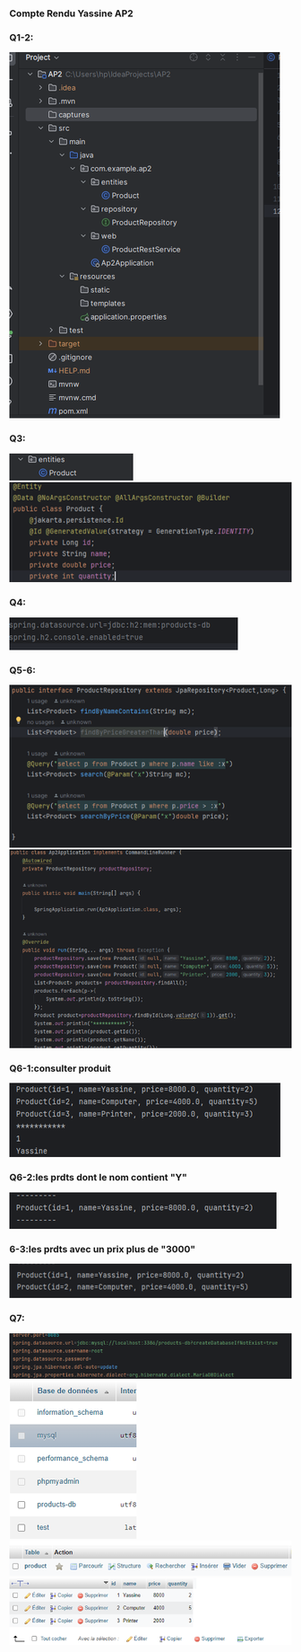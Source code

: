 <h3> Compte Rendu Yassine AP2 </h3>
<h3>Q1-2:</h3>
<img src="captures/img.png">
<h3> Q3: </h3>
<img src="captures/img_1.png">
<img src="captures/img_2.png">
<h3>Q4:</h3>
<img src="captures/img_3.png">
<h3>Q5-6:</h3>
<img src="captures/img_4.png">
<img src="captures/img_5.png">
<h3>Q6-1:consulter produit</h3>
<img src="captures/img_6.png">
<h3>Q6-2:les prdts dont le nom contient "Y"</h3>
<img src="captures/img_7.png">
<h3>6-3:les prdts avec un prix plus de "3000" </h3>
<img src="captures/img_8.png">
<h3>Q7:</h3>
<img src="captures/img_9.png">
<img src="captures/img_10.png">
<img src="captures/img_11.png">
<img src="captures/img_12.png">








